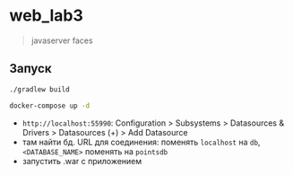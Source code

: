 # web_lab3
> javaserver faces

## Запуск
```bash
./gradlew build
```
```bash
docker-compose up -d
```
- `http://localhost:55990`: Configuration > Subsystems > Datasources & Drivers > Datasources (+) > Add Datasource
- там найти бд. URL для соединения: поменять `localhost` на `db`, `<DATABASE_NAME>` поменять на `pointsdb`
- запустить .war с приложением
